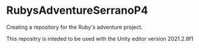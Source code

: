 # RubysAdventureSerranoP4
Creating a repository for the Ruby's adventure project.

This repositry is inteded to be used with the Unity editor version 2021.2.8f1

